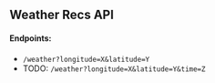 ## Weather Recs API

#### Endpoints:
+ `/weather?longitude=X&latitude=Y`
+ TODO: `/weather?longitude=X&latitude=Y&time=Z`
